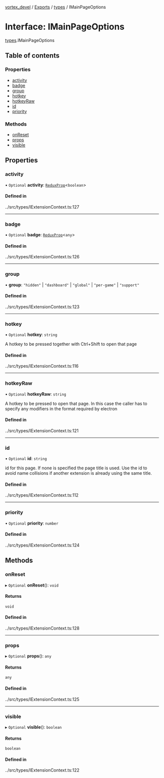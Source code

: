 [vortex_devel](../README.md) / [Exports](../modules.md) / [types](../modules/types.md) / IMainPageOptions

# Interface: IMainPageOptions

[types](../modules/types.md).IMainPageOptions

## Table of contents

### Properties

- [activity](types.IMainPageOptions.md#activity)
- [badge](types.IMainPageOptions.md#badge)
- [group](types.IMainPageOptions.md#group)
- [hotkey](types.IMainPageOptions.md#hotkey)
- [hotkeyRaw](types.IMainPageOptions.md#hotkeyraw)
- [id](types.IMainPageOptions.md#id)
- [priority](types.IMainPageOptions.md#priority)

### Methods

- [onReset](types.IMainPageOptions.md#onreset)
- [props](types.IMainPageOptions.md#props)
- [visible](types.IMainPageOptions.md#visible)

## Properties

### activity

• `Optional` **activity**: [`ReduxProp`](../classes/util.ReduxProp.md)<`boolean`\>

#### Defined in

../src/types/IExtensionContext.ts:127

___

### badge

• `Optional` **badge**: [`ReduxProp`](../classes/util.ReduxProp.md)<`any`\>

#### Defined in

../src/types/IExtensionContext.ts:126

___

### group

• **group**: ``"hidden"`` \| ``"dashboard"`` \| ``"global"`` \| ``"per-game"`` \| ``"support"``

#### Defined in

../src/types/IExtensionContext.ts:123

___

### hotkey

• `Optional` **hotkey**: `string`

A hotkey to be pressed together with Ctrl+Shift to open that page

#### Defined in

../src/types/IExtensionContext.ts:116

___

### hotkeyRaw

• `Optional` **hotkeyRaw**: `string`

A hotkey to be pressed to open that page. In this case the caller has to specify any modifiers
in the format required by electron

#### Defined in

../src/types/IExtensionContext.ts:121

___

### id

• `Optional` **id**: `string`

id for this page. If none is specified the page title is used. Use the id to avoid
name collisions if another extension is already using the same title.

#### Defined in

../src/types/IExtensionContext.ts:112

___

### priority

• `Optional` **priority**: `number`

#### Defined in

../src/types/IExtensionContext.ts:124

## Methods

### onReset

▸ `Optional` **onReset**(): `void`

#### Returns

`void`

#### Defined in

../src/types/IExtensionContext.ts:128

___

### props

▸ `Optional` **props**(): `any`

#### Returns

`any`

#### Defined in

../src/types/IExtensionContext.ts:125

___

### visible

▸ `Optional` **visible**(): `boolean`

#### Returns

`boolean`

#### Defined in

../src/types/IExtensionContext.ts:122
